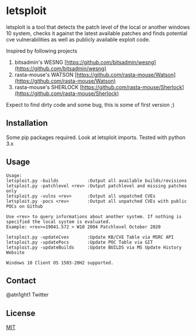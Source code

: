# letsploit

letsploit is a tool that detects the patch level of the local or another windows 10 system, checks it against the latest available patches and finds potential cve vulnerabilities as well as publicly available exploit code.

Inspired by following projects
1) bitsadmin's WESNG [https://github.com/bitsadmin/wesng](https://github.com/bitsadmin/wesng)
2) rasta-mouse's WATSON [https://github.com/rasta-mouse/Watson](https://github.com/rasta-mouse/Watson)
3) rasta-mouse's SHERLOCK [https://github.com/rasta-mouse/Sherlock](https://github.com/rasta-mouse/Sherlock)

Expect to find dirty code and some bug, this is some of first version ;)

## Installation

Some pip packages required. Look at letsploit imports.
Tested with python 3.x


## Usage

```
Usage:
letsploit.py -builds           :Output all available builds/revisions
letsploit.py -patchlevel <rev> :Output patchlevel and missing patches only
letsploit.py -vulns <rev>      :Output all unpatched CVEs
letsploit.py -pocs <rev>       :Output all unpatched CVEs with public POCs on Github

Use <rev> to query informations about another system. If nothing is specified the local system is evaluated.
Example: <rev>=19041.572 > W10 2004 Patchlevel October 2020

letsploit.py -updateCves       :Update KB/CVE Table via MSRC API
letsploit.py -updatePocs       :Update POC Table via GIT
letsploit.py -updateBuilds     :Update BUILDS via MS Update History Website

Windows 10 Client OS 1503-20H2 supported.
```

## Contact

@atn1ght1 Twitter

## License
[MIT](https://choosealicense.com/licenses/mit/)
